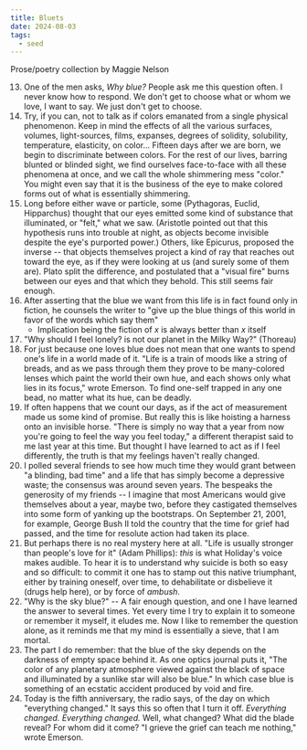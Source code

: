 ```yaml
---
title: Bluets
date: 2024-08-03
tags:
  - seed
---
```

Prose/poetry collection by Maggie Nelson

13. One of the men asks, *Why blue?* People ask me this question often. I never know how to respond. We don't get to choose what or whom we love, I want to say. We just don't get to choose.
52. Try, if you can, not to talk as if colors emanated from a single physical phenomenon. Keep in mind the effects of all the various surfaces, volumes, light-sources, films, expanses, degrees of solidity, solubility, temperature, elasticity, on color... Fifteen days after we are born, we begin to discriminate between colors. For the rest of our lives, barring blunted or blinded sight, we find ourselves face-to-face with all these phenomena at once, and we call the whole shimmering mess "color." You might even say that it is the business of the eye to make colored forms out of what is essentially shimmering.
54. Long before either wave or particle, some (Pythagoras, Euclid, Hipparchus) thought that our eyes emitted some kind of substance that illuminated, or "felt," what we saw. (Aristotle pointed out that this hypothesis runs into trouble at night, as objects become invisible despite the eye's purported power.) Others, like Epicurus, proposed the inverse -- that objects themselves project a kind of ray that reaches out toward the eye, as if they were looking at us (and surely some of them are). Plato split the difference, and postulated that a "visual fire" burns between our eyes and that which they behold. This still seems fair enough.
61. After asserting that the blue we want from this life is in fact found only in fiction, he counsels the writer to "give up the blue things of this world in favor of the words which say them"
	- Implication being the fiction of $x$ is always better than $x$ itself
77. "Why should I feel lonely? is not our planet in the Milky Way?" (Thoreau)
79. For just because one loves blue does not mean that one wants to spend one's life in a world made of it. "Life is a train of moods like a string of breads, and as we pass through them they prove to be many-colored lenses which paint the world their own hue, and each shows only what lies in its focus," wrote Emerson. To find one-self trapped in any one bead, no matter what its hue, can be deadly.
100. If often happens that we count our days, as if the act of measurement made us some kind of promise. But really this is like hoisting a harness onto an invisible horse. "There is simply no way that a year from now you're going to feel the way you feel today," a different therapist said to me last year at this time. But thought I have learned to act as if I feel differently, the truth is that my feelings haven't really changed.
101. I polled several friends to see how much time they would grant between "a blinding, bad time" and a life that has simply become a depressive waste; the consensus was around seven years. The bespeaks the generosity of my friends -- I imagine that most Americans would give themselves about a year, maybe two, before they castigated themselves into some form of yanking up the bootstraps. On September 21, 2001, for example, George Bush II told the country that the time for grief had passed, and the time for resolute action had taken its place.
138. But perhaps there is no real mystery here at all. "Life is usually stronger than people's love for it" (Adam Phillips): _this_ is what Holiday's voice makes audible. To hear it is to understand why suicide is both so easy and so difficult: to commit it one has to stamp out this native triumphant, either by training oneself, over time, to dehabilitate or disbelieve it (drugs help here), or by force of _ambush_.
156. "Why is the sky blue?" -- A fair enough question, and one I have learned the answer to several times. Yet every time I try to explain it to someone or remember it myself, it eludes me. Now I like to remember the question alone, as it reminds me that my mind is essentially a sieve, that I am mortal.
157. The part I do remember: that the blue of the sky depends on the darkness of empty space behind it. As one optics journal puts it, "The color of any planetary atmosphere viewed against the black of space and illuminated by a sunlike star will also be blue." In which case blue is something of an ecstatic accident produced by void and fire.
216. Today is the fifth anniversary, the radio says, of the day on which "everything changed." It says this so often that I turn it off. *Everything changed. Everything changed.* Well, what changed? What did the blade reveal? For whom did it come? "I grieve the grief can teach me nothing," wrote Emerson.